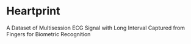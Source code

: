 # Heartprint
A Dataset of Multisession ECG Signal with Long Interval Captured from Fingers for Biometric Recognition
